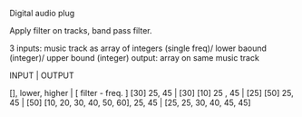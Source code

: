 Digital audio plug

Apply filter on tracks, band pass filter.

3 inputs: music track as array of integers (single freq)/  lower baound  (integer)/ upper bound (integer)
output: array on same music track 

INPUT   |  OUTPUT

[], lower,  higher                  | [ filter - freq. ] 
[30] 25, 45                         | [30]
[10] 25 , 45                        | [25]
[50] 25, 45                         | [50]
[10, 20, 30, 40, 50, 60], 25, 45    |  [25, 25, 30, 40, 45, 45]


